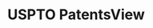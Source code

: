 ---
layout: default
bigquery: https://console.cloud.google.com/bigquery?p=patents-public-data&d=patentsview&page=dataset
citation: Attribution should be given to PatentsView for use, distribution, or derivative
  works.
code: https://github.com/CSSIP-AIR/PatentsView-Code-Snippets/
contributors: USPTO
cost: None
description: 'PatentsView includes US patent data including raw data (summaries, applications,
  pregrant applications), disambugations of inventors and assignees, and inventor
  gender estimates.  Also foreign priority data, # of figures and sheets, and government
  interest statements.'
documentation: https://patentsview.org/query/builder-faqs
last_edit: Mon, 04 Apr 2022 19:02:57 GMT
location: https://patentsview.org/
maintained_by: USPTO
record_creation_timestamp: 12/2/2020 17:20:46
schema_fields: '[''mainclass_id'', ''disamb_inventor_id_20171003'', ''subsection_id'',
  ''disamb_inventor_id_20191008'', ''level_three'', ''country'', ''lname'', ''gi_statement'',
  ''sequence'', ''disamb_inventor_id_20191231'', ''section'', ''name_first'', ''exemplary'',
  ''length'', ''reldocno'', ''subclass'', ''category_id'', ''disamb_inventor_id_20200331'',
  ''disclaimer_date'', ''doc_type'', ''applicant_type'', ''title'', ''subclass_id'',
  ''series_code'', ''attribution_status'', ''disamb_assignee_id_20190312'', ''num_sheets'',
  ''disamb_assignee_id_20200630'', ''name_last'', ''id'', ''rule_47'', ''deceased'',
  ''classification_data_source'', ''num'', ''disamb_inventor_id_20190820'', ''_102_date'',
  ''disamb_inventor_id_20190312'', ''application_id'', ''field_id'', ''country_transformed'',
  ''state'', ''term_extension'', ''disamb_assignee_id_20200331'', ''disamb_assignee_id_20191231'',
  ''patent_id'', ''latin_name'', ''longitude'', ''fname'', ''main_group'', ''variety'',
  ''role'', ''subgroup'', ''disamb_assignee_id_20200929'', ''text'', ''city'', ''disamb_assignee_id_20190820'',
  ''field_title'', ''filename'', ''county'', ''term_grant'', ''designation'', ''rel_id'',
  ''ipc_version_indicator'', ''withdrawn'', ''publication_number'', ''status'', ''f371_date'',
  ''sector_title'', ''group_id'', ''disamb_assignee_id_20191008'', ''state_fips'',
  ''disamb_inventor_id_20171226'', ''dependent'', ''disamb_inventor_id_20170307'',
  ''ipc_class'', ''doctype'', ''rawlocation_id'', ''level_two'', ''citation_id'',
  ''latitude'', ''type'', ''contract_award_number'', ''classification_level'', ''subcategory_id'',
  ''subgroup_id'', ''disamb_inventor_id_20181127'', ''section_id'', ''rawassignee_id'',
  ''disamb_inventor_id_20200630'', ''lapse_of_patent'', ''disamb_inventor_id_20201229'',
  ''kind'', ''uuid'', ''classification_value'', ''term_disclaimer'', ''location_id'',
  ''disamb_inventor_id_20170808'', ''category'', ''male'', ''classification_status'',
  ''f102_date'', ''disamb_inventor_id_20180528'', ''level_one'', ''date'', ''disamb_inventor_id_20200929'',
  ''_371_date'', ''group'', ''county_fips'', ''action_date'', ''lawyer_id'', ''num_figures'',
  ''abstract'', ''inventor_id'', ''disamb_assignee_id_20181127'', ''organization'',
  ''assignee_id'', ''rawinventor_id'', ''name'', ''male_flag'', ''number'', ''relkind'',
  ''organization_id'', ''num_claims'', ''latlong'', ''symbol_position'']'
shortname: patentsview
tags:
- disambiguation
- United States
- gender
terms_of_use: Creative Commons Attribution 4.0 International License.
timeframe: 1963-1999
title: USPTO PatentsView
uuid: cf1780b1-e265-4e49-8d1d-83b9cfe0fd9a
---